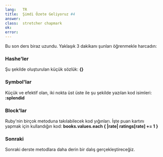 ```yaml
---
lang:   TR
title:  Şimdi Özete Geliyoruz #4
answer: 
class:  stretcher chapmark
ok:     
error:  
---
```


Bu son ders biraz uzundu. Yaklaşık 3 dakikanı şunları öğrenmekle harcadın:

### Hashe'ler
Şu şekilde oluşturulan küçük sözlük: __{}__

### Symbol'lar
Küçük ve efektif olan, iki nokta üst üste ile şu şekilde yazılan kod isimleri: __:splendid__

### Block'lar
Ruby'nin birçok metoduna takılabilecek kod yığınları. İşte puan kartını yapmak için kullandığın kod:
__books.values.each { |rate| ratings[rate] += 1 }__

### Sonraki
Sonraki derste metodlara daha derin bir dalış gerçekleştireceğiz.
